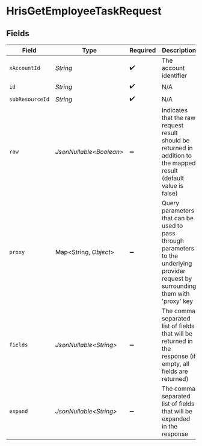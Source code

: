 # HrisGetEmployeeTaskRequest


## Fields

| Field                                                                                                                                                                                                                                                                                                           | Type                                                                                                                                                                                                                                                                                                            | Required                                                                                                                                                                                                                                                                                                        | Description                                                                                                                                                                                                                                                                                                     | Example                                                                                                                                                                                                                                                                                                         |
| --------------------------------------------------------------------------------------------------------------------------------------------------------------------------------------------------------------------------------------------------------------------------------------------------------------- | --------------------------------------------------------------------------------------------------------------------------------------------------------------------------------------------------------------------------------------------------------------------------------------------------------------- | --------------------------------------------------------------------------------------------------------------------------------------------------------------------------------------------------------------------------------------------------------------------------------------------------------------- | --------------------------------------------------------------------------------------------------------------------------------------------------------------------------------------------------------------------------------------------------------------------------------------------------------------- | --------------------------------------------------------------------------------------------------------------------------------------------------------------------------------------------------------------------------------------------------------------------------------------------------------------- |
| `xAccountId`                                                                                                                                                                                                                                                                                                    | *String*                                                                                                                                                                                                                                                                                                        | :heavy_check_mark:                                                                                                                                                                                                                                                                                              | The account identifier                                                                                                                                                                                                                                                                                          |                                                                                                                                                                                                                                                                                                                 |
| `id`                                                                                                                                                                                                                                                                                                            | *String*                                                                                                                                                                                                                                                                                                        | :heavy_check_mark:                                                                                                                                                                                                                                                                                              | N/A                                                                                                                                                                                                                                                                                                             |                                                                                                                                                                                                                                                                                                                 |
| `subResourceId`                                                                                                                                                                                                                                                                                                 | *String*                                                                                                                                                                                                                                                                                                        | :heavy_check_mark:                                                                                                                                                                                                                                                                                              | N/A                                                                                                                                                                                                                                                                                                             |                                                                                                                                                                                                                                                                                                                 |
| `raw`                                                                                                                                                                                                                                                                                                           | *JsonNullable\<Boolean>*                                                                                                                                                                                                                                                                                        | :heavy_minus_sign:                                                                                                                                                                                                                                                                                              | Indicates that the raw request result should be returned in addition to the mapped result (default value is false)                                                                                                                                                                                              |                                                                                                                                                                                                                                                                                                                 |
| `proxy`                                                                                                                                                                                                                                                                                                         | Map\<String, *Object*>                                                                                                                                                                                                                                                                                          | :heavy_minus_sign:                                                                                                                                                                                                                                                                                              | Query parameters that can be used to pass through parameters to the underlying provider request by surrounding them with 'proxy' key                                                                                                                                                                            |                                                                                                                                                                                                                                                                                                                 |
| `fields`                                                                                                                                                                                                                                                                                                        | *JsonNullable\<String>*                                                                                                                                                                                                                                                                                         | :heavy_minus_sign:                                                                                                                                                                                                                                                                                              | The comma separated list of fields that will be returned in the response (if empty, all fields are returned)                                                                                                                                                                                                    | id,remote_id,employee_id,remote_employee_id,name,description,type,status,due_date,completion_date,assigned_by_employee_id,remote_assigned_by_employee_id,assigned_by_employee_name,link_to_task,extracted_links,next_task_id,remote_next_task_id,parent_process_name,comments,attachments,created_at,updated_at |
| `expand`                                                                                                                                                                                                                                                                                                        | *JsonNullable\<String>*                                                                                                                                                                                                                                                                                         | :heavy_minus_sign:                                                                                                                                                                                                                                                                                              | The comma separated list of fields that will be expanded in the response                                                                                                                                                                                                                                        | attachments                                                                                                                                                                                                                                                                                                     |